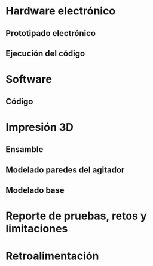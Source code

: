# Hardware electrónico
## Prototipado electrónico

## Ejecución del código


# Software
## Código


# Impresión 3D
## Ensamble


## Modelado paredes del agitador


## Modelado base



# Reporte de pruebas, retos y limitaciones



# Retroalimentación
